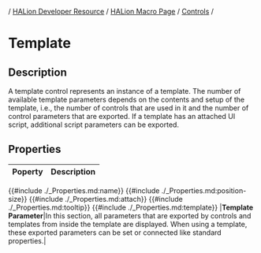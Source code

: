 / [HALion Developer Resource](../../HALion-Developer-Resource.md) / [HALion Macro Page](./HALion-Macro-Page.md) / [Controls](./Controls.md) /

# Template

## Description

A template control represents an instance of a template. The number of available template parameters depends on the contents and setup of the template, i.e., the number of controls that are used in it and the number of control parameters that are exported. If a template has an attached UI script, additional script parameters can be exported.

## Properties

|Poperty|Description|
|:-|:-|
{{#include ./_Properties.md:name}}
{{#include ./_Properties.md:position-size}}
{{#include ./_Properties.md:attach}}
{{#include ./_Properties.md:tooltip}}
{{#include ./_Properties.md:template}}
|**Template Parameter**|In this section, all parameters that are exported by controls and templates from inside the template are displayed. When using a template, these exported parameters can be set or connected like standard properties.|
